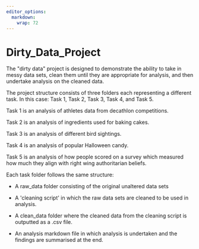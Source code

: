 ```yaml
---
editor_options: 
  markdown: 
    wrap: 72
---
```


# Dirty_Data_Project

The "dirty data" project is designed to demonstrate the ability to take in 
messy data sets, clean them until they are appropriate for analysis, and then
undertake analysis on the cleaned data.

The project structure consists of three folders each representing a different
task. In this case: Task 1, Task 2, Task 3, Task 4, and Task 5.

Task 1 is an analysis of athletes data from decathlon competitions. 

Task 2 is an analysis of ingredients used for baking cakes.

Task 3 is an analysis of different bird sightings.

Task 4 is an analysis of popular Halloween candy.

Task 5 is an analysis of how people scored on a survey which measured how much
they align with right wing authoritarian beliefs.

Each task folder follows the same structure:

- A raw_data folder consisting of the original unaltered data sets

- A 'cleaning script' in which the raw data sets are cleaned to be used in 
analysis.

- A clean_data folder where the cleaned data from the cleaning script is 
outputted as a .csv file.

- An analysis markdown file in which analysis is undertaken and the findings 
are summarised at the end.







